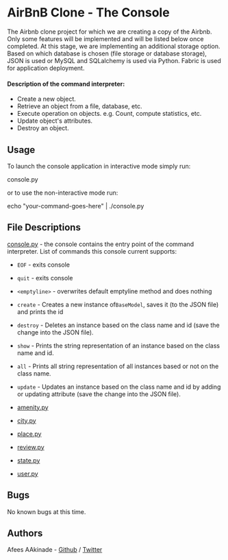 # AirBnB Clone - The Console
The Airbnb clone project for which we are creating a copy of the Airbnb. Only some features will be implemented and will be listed below once completed. At this stage, we are implementing an additional storage option. Based on which database is chosen (file storage or database storage), JSON is used or MySQL and SQLalchemy is used via Python. Fabric is used for application deployment.

#### Description of the command interpreter:
* Create a new object.
* Retrieve an object from a file, database, etc.
* Execute operation on objects. e.g. Count, compute statistics, etc.
* Update object's attributes.
* Destroy an object.

## Usage
To launch the console application in interactive mode simply run:

console.py

or to use the non-interactive mode run:

echo "your-command-goes-here" | ./console.py 


## File Descriptions
[console.py](console.py) - the console contains the entry point of the command interpreter. 
List of commands this console current supports:
* `EOF` - exits console 
* `quit` - exits console
* `<emptyline>` - overwrites default emptyline method and does nothing
* `create` - Creates a new instance of`BaseModel`, saves it (to the JSON file) and prints the id
* `destroy` - Deletes an instance based on the class name and id (save the change into the JSON file). 
* `show` - Prints the string representation of an instance based on the class name and id.
* `all` - Prints all string representation of all instances based or not on the class name. 
* `update` - Updates an instance based on the class name and id by adding or updating attribute (save the change into the JSON file). 

* [amenity.py](/models/amenity.py)
* [city.py](/models/city.py)
* [place.py](/models/place.py)
* [review.py](/models/review.py)
* [state.py](/models/state.py)
* [user.py](/models/user.py)

## Bugs
No known bugs at this time. 

## Authors
Afees AAkinade - [Github](https://github.com/Afeezope) / [Twitter](https://twitter.com/AkinadeAfees)
